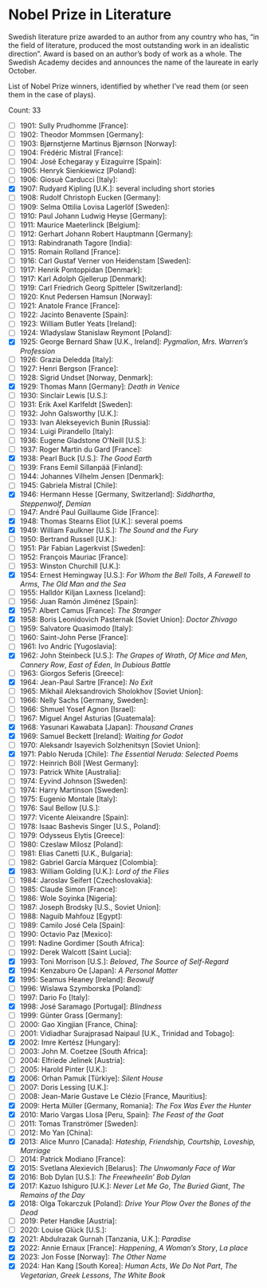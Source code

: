 # Nobel Prize in Literature

Swedish literature prize awarded to an author from any country who has, “in
the field of literature, produced the most outstanding work in an idealistic
direction”. Award is based on an author’s body of work as a whole. The Swedish
Academy decides and announces the name of the laureate in early October.

List of Nobel Prize winners, identified by whether I’ve read them (or seen
them in the case of plays).

Count: 33

- [ ] 1901: Sully Prudhomme [France]:
- [ ] 1902: Theodor Mommsen [Germany]:
- [ ] 1903: Bjørnstjerne Martinus Bjørnson [Norway]:
- [ ] 1904: Frédéric Mistral [France]:
- [ ] 1904: José Echegaray y Eizaguirre [Spain]:
- [ ] 1905: Henryk Sienkiewicz [Poland]:
- [ ] 1906: Giosuè Carducci [Italy]:
- [x] 1907: Rudyard Kipling [U.K.]: several including short stories
- [ ] 1908: Rudolf Christoph Eucken [Germany]:
- [ ] 1909: Selma Ottilia Lovisa Lagerlöf [Sweden]:
- [ ] 1910: Paul Johann Ludwig Heyse [Germany]:
- [ ] 1911: Maurice Maeterlinck [Belgium]:
- [ ] 1912: Gerhart Johann Robert Hauptmann [Germany]:
- [ ] 1913: Rabindranath Tagore [India]:
- [ ] 1915: Romain Rolland [France]:
- [ ] 1916: Carl Gustaf Verner von Heidenstam [Sweden]:
- [ ] 1917: Henrik Pontoppidan [Denmark]:
- [ ] 1917: Karl Adolph Gjellerup [Denmark]:
- [ ] 1919: Carl Friedrich Georg Spitteler [Switzerland]:
- [ ] 1920: Knut Pedersen Hamsun [Norway]:
- [ ] 1921: Anatole France [France]:
- [ ] 1922: Jacinto Benavente [Spain]:
- [ ] 1923: William Butler Yeats [Ireland]:
- [ ] 1924: Wladyslaw Stanislaw Reymont [Poland]:
- [x] 1925: George Bernard Shaw [U.K., Ireland]: _Pygmalion_, _Mrs. Warren’s Profession_
- [ ] 1926: Grazia Deledda [Italy]:
- [ ] 1927: Henri Bergson [France]:
- [ ] 1928: Sigrid Undset [Norway, Denmark]:
- [x] 1929: Thomas Mann [Germany]: _Death in Venice_
- [ ] 1930: Sinclair Lewis [U.S.]:
- [ ] 1931: Erik Axel Karlfeldt [Sweden]:
- [ ] 1932: John Galsworthy [U.K.]:
- [ ] 1933: Ivan Alekseyevich Bunin [Russia]:
- [ ] 1934: Luigi Pirandello [Italy]:
- [ ] 1936: Eugene Gladstone O’Neill [U.S.]:
- [ ] 1937: Roger Martin du Gard [France]:
- [x] 1938: Pearl Buck [U.S.]: _The Good Earth_
- [ ] 1939: Frans Eemil Sillanpää [Finland]:
- [ ] 1944: Johannes Vilhelm Jensen [Denmark]:
- [ ] 1945: Gabriela Mistral [Chile]:
- [x] 1946: Hermann Hesse [Germany, Switzerland]: _Siddhartha_, _Steppenwolf_, _Demian_
- [ ] 1947: André Paul Guillaume Gide [France]:
- [x] 1948: Thomas Stearns Eliot [U.K.]: several poems
- [x] 1949: William Faulkner [U.S.]: _The Sound and the Fury_
- [ ] 1950: Bertrand Russell [U.K.]:
- [ ] 1951: Pär Fabian Lagerkvist [Sweden]:
- [ ] 1952: François Mauriac [France]:
- [ ] 1953: Winston Churchill [U.K.]:
- [x] 1954: Ernest Hemingway [U.S.]: _For Whom the Bell Tolls_, _A Farewell to Arms_, _The Old Man and the Sea_
- [ ] 1955: Halldór Kiljan Laxness [Iceland]:
- [ ] 1956: Juan Ramón Jiménez [Spain]:
- [x] 1957: Albert Camus [France]: _The Stranger_
- [x] 1958: Boris Leonidovich Pasternak [Soviet Union]: _Doctor Zhivago_
- [ ] 1959: Salvatore Quasimodo [Italy]:
- [ ] 1960: Saint-John Perse [France]:
- [ ] 1961: Ivo Andric [Yugoslavia]:
- [x] 1962: John Steinbeck [U.S.]: _The Grapes of Wrath_, _Of Mice and Men_, _Cannery Row_, _East of Eden_, _In Dubious Battle_
- [ ] 1963: Giorgos Seferis [Greece]:
- [x] 1964: Jean-Paul Sartre [France]: _No Exit_
- [ ] 1965: Mikhail Aleksandrovich Sholokhov [Soviet Union]:
- [ ] 1966: Nelly Sachs [Germany, Sweden]:
- [ ] 1966: Shmuel Yosef Agnon [Israel]:
- [ ] 1967: Miguel Angel Asturias [Guatemala]:
- [x] 1968: Yasunari Kawabata [Japan]: _Thousand Cranes_
- [x] 1969: Samuel Beckett [Ireland]: _Waiting for Godot_
- [ ] 1970: Aleksandr Isayevich Solzhenitsyn [Soviet Union]:
- [x] 1971: Pablo Neruda [Chile]: _The Essential Neruda: Selected Poems_
- [ ] 1972: Heinrich Böll [West Germany]:
- [ ] 1973: Patrick White [Australia]:
- [ ] 1974: Eyvind Johnson [Sweden]:
- [ ] 1974: Harry Martinson [Sweden]:
- [ ] 1975: Eugenio Montale [Italy]:
- [ ] 1976: Saul Bellow [U.S.]:
- [ ] 1977: Vicente Aleixandre [Spain]:
- [ ] 1978: Isaac Bashevis Singer [U.S., Poland]:
- [ ] 1979: Odysseus Elytis [Greece]:
- [ ] 1980: Czeslaw Milosz [Poland]:
- [ ] 1981: Elias Canetti [U.K., Bulgaria]:
- [ ] 1982: Gabriel García Márquez [Colombia]:
- [x] 1983: William Golding [U.K.]: _Lord of the Flies_
- [ ] 1984: Jaroslav Seifert [Czechoslovakia]:
- [ ] 1985: Claude Simon [France]:
- [ ] 1986: Wole Soyinka [Nigeria]:
- [ ] 1987: Joseph Brodsky [U.S., Soviet Union]:
- [ ] 1988: Naguib Mahfouz [Egypt]:
- [ ] 1989: Camilo José Cela [Spain]:
- [ ] 1990: Octavio Paz [Mexico]:
- [ ] 1991: Nadine Gordimer [South Africa]:
- [ ] 1992: Derek Walcott [Saint Lucia]:
- [x] 1993: Toni Morrison [U.S.]: _Beloved_, _The Source of Self-Regard_
- [x] 1994: Kenzaburo Oe [Japan]: _A Personal Matter_
- [x] 1995: Seamus Heaney [Ireland]: _Beowulf_
- [ ] 1996: Wislawa Szymborska [Poland]:
- [ ] 1997: Dario Fo [Italy]:
- [x] 1998: José Saramago [Portugal]: _Blindness_
- [ ] 1999: Günter Grass [Germany]:
- [ ] 2000: Gao Xingjian [France, China]:
- [ ] 2001: Vidiadhar Surajprasad Naipaul [U.K., Trinidad and Tobago]:
- [x] 2002: Imre Kertész [Hungary]:
- [ ] 2003: John M. Coetzee [South Africa]:
- [ ] 2004: Elfriede Jelinek [Austria]:
- [ ] 2005: Harold Pinter [U.K.]:
- [x] 2006: Orhan Pamuk [Türkiye]: _Silent House_
- [ ] 2007: Doris Lessing [U.K.]:
- [ ] 2008: Jean-Marie Gustave Le Clézio [France, Mauritius]:
- [x] 2009: Herta Müller [Germany, Romania]: _The Fox Was Ever the Hunter_
- [x] 2010: Mario Vargas Llosa [Peru, Spain]: _The Feast of the Goat_
- [ ] 2011: Tomas Tranströmer [Sweden]:
- [ ] 2012: Mo Yan [China]:
- [x] 2013: Alice Munro [Canada]: _Hateship, Friendship, Courtship, Loveship, Marriage_
- [ ] 2014: Patrick Modiano [France]:
- [x] 2015: Svetlana Alexievich [Belarus]: _The Unwomanly Face of War_
- [x] 2016: Bob Dylan [U.S.]: _The Freewheelin’ Bob Dylan_
- [x] 2017: Kazuo Ishiguro [U.K.]: _Never Let Me Go_, _The Buried Giant_, _The Remains of the Day_
- [x] 2018: Olga Tokarczuk [Poland]: _Drive Your Plow Over the Bones of the Dead_
- [ ] 2019: Peter Handke [Austria]:
- [ ] 2020: Louise Glück [U.S.]:
- [x] 2021: Abdulrazak Gurnah [Tanzania, U.K.]: _Paradise_
- [x] 2022: Annie Ernaux [France]: _Happening_, _A Woman’s Story_, _La place_
- [x] 2023: Jon Fosse [Norway]: _The Other Name_
- [x] 2024: Han Kang [South Korea]: _Human Acts_, _We Do Not Part_, _The Vegetarian_, _Greek Lessons_, _The White Book_
